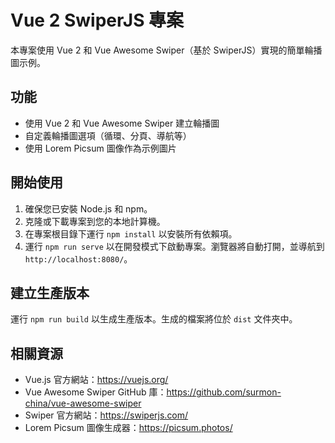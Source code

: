 # Vue 2 SwiperJS 專案

本專案使用 Vue 2 和 Vue Awesome Swiper（基於 SwiperJS）實現的簡單輪播圖示例。

## 功能

- 使用 Vue 2 和 Vue Awesome Swiper 建立輪播圖
- 自定義輪播圖選項（循環、分頁、導航等）
- 使用 Lorem Picsum 圖像作為示例圖片

## 開始使用

1. 確保您已安裝 Node.js 和 npm。
2. 克隆或下載專案到您的本地計算機。
3. 在專案根目錄下運行 `npm install` 以安裝所有依賴項。
4. 運行 `npm run serve` 以在開發模式下啟動專案。瀏覽器將自動打開，並導航到 `http://localhost:8080/`。

## 建立生產版本

運行 `npm run build` 以生成生產版本。生成的檔案將位於 `dist` 文件夾中。

## 相關資源

- Vue.js 官方網站：https://vuejs.org/
- Vue Awesome Swiper GitHub 庫：https://github.com/surmon-china/vue-awesome-swiper
- Swiper 官方網站：https://swiperjs.com/
- Lorem Picsum 圖像生成器：https://picsum.photos/